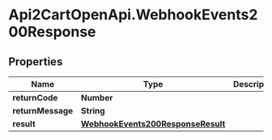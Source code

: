 # Api2CartOpenApi.WebhookEvents200Response

## Properties

Name | Type | Description | Notes
------------ | ------------- | ------------- | -------------
**returnCode** | **Number** |  | [optional] 
**returnMessage** | **String** |  | [optional] 
**result** | [**WebhookEvents200ResponseResult**](WebhookEvents200ResponseResult.md) |  | [optional] 


